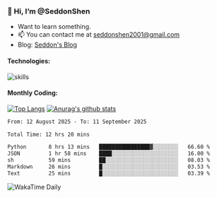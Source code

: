 ### 👋 Hi, I’m @SeddonShen
- Want to learn something.
- 📫 You can contact me at seddonshen2001@gmail.com
- Blog: [Seddon's Blog](https://seddonshen.github.io/)
#### Technologies:

![skills](https://skillicons.dev/icons?i=scala,js,html,css,bootstrap,jquery,c,cpp,cloudflare,django,docker,flask,git,github,githubactions,linux,latex,mysql,nodejs,ps,php,pr,py,raspberrypi,redis,unreal,v,vscode,vue,bash)

#### Monthly Coding:
[![Top Langs](https://github-readme-stats.vercel.app/api/top-langs?username=seddonshen&show_icons=true&locale=en&layout=compact&hide=html&langs_count=8)](https://github.com/SeddonShen/)
[![Anurag's github stats](https://github-readme-stats.vercel.app/api?username=SeddonShen&count_private=true&show_icons=true)](https://github.com/anuraghazra/github-readme-stats)
<!--START_SECTION:waka-->

```txt
From: 12 August 2025 - To: 11 September 2025

Total Time: 12 hrs 20 mins

Python       8 hrs 13 mins   ████████████████▓░░░░░░░░   66.60 %
JSON         1 hr 58 mins    ████░░░░░░░░░░░░░░░░░░░░░   16.00 %
sh           59 mins         ██░░░░░░░░░░░░░░░░░░░░░░░   08.03 %
Markdown     26 mins         █░░░░░░░░░░░░░░░░░░░░░░░░   03.53 %
Text         25 mins         █░░░░░░░░░░░░░░░░░░░░░░░░   03.39 %
```

<!--END_SECTION:waka-->

![WakaTime Daily](https://wakatime.com/share/@seddon2001/61a7e342-5f12-4fea-bf92-1fac161e97d6.svg)
<!---
SeddonShen/SeddonShen is a ✨ special ✨ repository because its `README.md` (this file) appears on your GitHub profile.
You can click the Preview link to take a look at your changes.
--->
